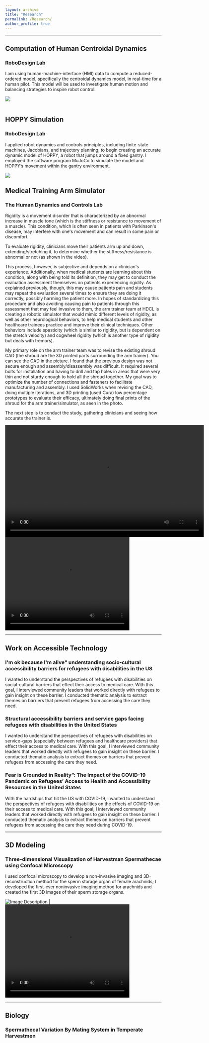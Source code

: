 ```yaml
---
layout: archive
title: "Research"
permalink: /Research/
author_profile: true
---
```

---

## Computation of Human Centroidal Dynamics 
### RoboDesign Lab

I am using human-machine-interface (HMI) data to compute a reduced-ordered model, specifically the centroidal dynamics model, in real-time for a human pilot. This model will be used to investigate human motion and balancing strategies to inspire robot control.

<div>
  <img src="https://github.com/annikas5/annikasrinivasan.github.io/blob/c739cd06d5683a4a2fd5f4504643efd36618ebc4/files/RL_CDH.png"; width:50%;">
</div>

<br>

##  HOPPY Simulation
### RoboDesign Lab

I applied robot dynamics and controls principles, including finite-state machines, Jacobians, and trajectory planning, to begin creating an accurate dynamic model of HOPPY, a robot that jumps around a fixed gantry. I employed the software program MuJoCo to simulate the model and HOPPY’s movement within the gantry environment.

<div>
  <img src="https://github.com/annikas5/annikasrinivasan.github.io/blob/dcde403a9db26d64c869ac00b3708aadad6519da/files/RL_HS.png"; width:50%;">
</div>

## Medical Training Arm Simulator

### The Human Dynamics and Controls Lab

Rigidity is a movement disorder that is characterized by an abnormal increase in muscle tone (which is the stiffness or resistance to movement of a muscle). This condition, which is often seen in patients with Parkinson's disease, may interfere with one's movement and can result in some pain or discomfort.

To evaluate rigidity, clinicians move their patients arm up and down, extending/stretching it, to determine whether the stiffness/resistance is abnormal or not (as shown in the video).

This process, however, is subjective and depends on a clinician's experience. Additionally, when medical students are learning about this condition, along with being told its definition, they may get to conduct the evaluation assessment themselves on patients experiencing rigidity. As explained previously, though, this may cause patients pain and students may repeat the evaluation several times to ensure they are doing it correctly, possibly harming the patient more. In hopes of standardizing this procedure and also avoiding causing pain to patients through this assessment that may feel invasive to them, the arm trainer team at HDCL is creating a robotic simulator that would mimic different levels of rigidity, as well as other neurological behaviors, to help medical students and other healthcare trainees practice and improve their clinical techniques. Other behaviors include spasticity (which is similar to rigidity, but is dependent on the stretch velocity) and cogwheel rigidity (which is another type of rigidity but deals with tremors). 

My primary role on the arm trainer team was to revise the existing shroud CAD (the shroud are the 3D printed parts surrounding the arm trainer). You can see the CAD in the picture. I found that the previous design was not secure enough and assembly/disassembly was difficult. It required several bolts for installation and having to drill and tap holes in areas that were very thin and not sturdy enough to hold all the shroud together. My goal was to optimize the number of connections and fasteners to facilitate manufacturing and assembly. I used SolidWorks when revising the CAD, doing multiple iterations, and 3D printing (used Cura) low percentage prototypes to evaluate their efficacy, ultimately doing final prints of the shroud for the arm trainer/simulator, as seen in the photo.

The next step is to conduct the study, gathering clinicians and seeing how accurate the trainer is.

<div style="text-align: center;">
  <video width="640" height="360" controls>
    <source src="http://zkarachi.github.io/files/presentation2 (1).mp4" type="video/mp4">
    Your browser does not support the video tag.
  </video>
</div>

<div style="display:flex;">
  <video src="https://www.youtube.com/watch?v=sTsnueVdgew" controls width="400"   height="300"></video>
</div>

---

## Work on Accessible Technology


### I'm ok because I'm alive" understanding socio-cultural accessibility barriers for refugees with disabilities in the US

I wanted to understand the perspectives of refugees with disabilities on social-cultural barriers that effect their access to medical care.  With this goal, I interviewed community leaders that worked directly with refugees to gain insight on these barrier. I conducted thematic analysis to extract themes on barriers that prevent refugees from accessing the care they need.

### Structural accessibility barriers and service gaps facing refugees with disabilities in the United States

I wanted to understand the perspectives of refugees with disabilities on service-gaps (especially between refugees and healthcare providers) that effect their access to medical care.  With this goal, I interviewed community leaders that worked directly with refugees to gain insight on these barrier. I conducted thematic analysis to extract themes on barriers that prevent refugees from accessing the care they need.

### Fear is Grounded in Reality”: The Impact of the COVID-19 Pandemic on Refugees’ Access to Health and Accessibility Resources in the United States

With the hardships that hit the US with COVID-19, I wanted to understand the perspectives of refugees with disabilities on the effects of COVID-19 on their access to medical care.  With this goal, I interviewed community leaders that worked directly with refugees to gain insight on these barrier. I conducted thematic analysis to extract themes on barriers that prevent refugees from accessing the care they need during COVID-19.

---

## 3D Modeling 

### Three-dimensional Visualization of Harvestman Spermathecae using Confocal Microscopy

I used confocal microscopy to develop a non-invasive imaging and 3D-reconstruction method for the sperm storage organ of female arachnids; I developed the first-ever noninvasive imaging method for arachnids and created the first 3D images of their sperm storage organs. 



![Image Description](http://zkarachi.github.io/files/spermathecae.png) | <video src="http://zkarachi.github.io/files/Spermatheca_25_leftside.mp4" controls width="400" height="300"></video>



---


## Biology

### Spermathecal Variation By Mating System in Temperate Harvestmen
